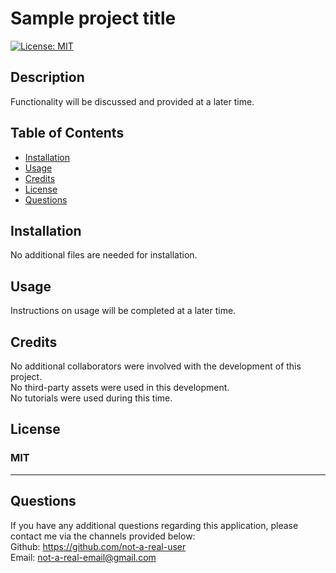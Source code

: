 # Sample project title
[![License: MIT](https://img.shields.io/badge/License-MIT-yellow.svg)](https://opensource.org/licenses/MIT)

## Description

Functionality will be discussed and provided at a later time. 

## Table of Contents
- [Installation](#installation)
- [Usage](#usage)
- [Credits](#credits)
- [License](#license)
- [Questions](#questions)

## Installation

No additional files are needed for installation.

## Usage

Instructions on usage will be completed at a later time.

## Credits

No additional collaborators were involved with the development of this project.<br />
No third-party assets were used in this development.<br />
No tutorials were used during this time.<br />

## License

### MIT
---

## Questions

If you have any additional questions regarding this application, please contact me via the channels provided below:<br />
Github: https://github.com/not-a-real-user<br />
Email: not-a-real-email@gmail.com